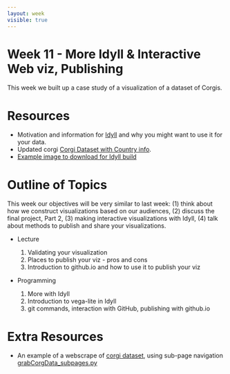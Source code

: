 ```yaml
---
layout: week
visible: true
---
```


# Week 11 - More Idyll & Interactive Web viz, Publishing

This week we built up a case study of a visualization of a dataset of Corgis.

# Resources

 * Motivation and information for <a href="https://www.youtube.com/watch?v=KnPe6dZuwlg">Idyll</a> and why you might want to use it for your data.
 * Updated corgi <a href="corg/corgiData_countries.json" download>Corgi Dataset with Country info</a>.
 * <a href='corg/imgcropped.png' download>Example image to download for Idyll build</a>


# Outline of Topics

This week our objectives will be very similar to last week: (1) think about how we construct visualizations based on our audiences, (2) discuss the final project, Part 2, (3) making interactive visualizations with Idyll, (4) talk about methods to publish and share your visualizations.

 * Lecture
   1. Validating your visualization
   1. Places to publish your viz - pros and cons
   1. Introduction to github.io and how to use it to publish your viz

 * Programming
   1. More with Idyll
   1. Introduction to vega-lite in Idyll
   1. git commands, interaction with GitHub, publishing with github.io



# Extra Resources

 * An example of a webscrape of <a href="http://www.cardiped.net/browseDogs.php">corgi dataset</a>, using sub-page navigation <a href="corg/grabCorgData_subpages.py">grabCorgData_subpages.py</a>

